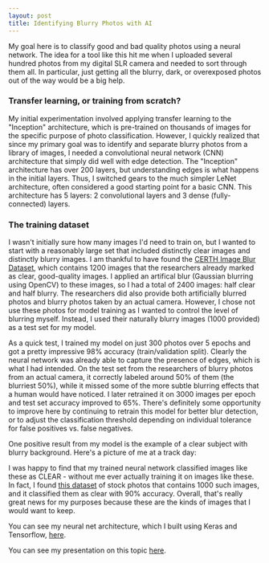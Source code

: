 ```yaml
---
layout: post
title: Identifying Blurry Photos with AI
---
```

My goal here is to classify good and bad quality photos using a neural network. The idea for a tool like this hit me when I uploaded several hundred photos from my digital SLR camera and needed to sort through them all. In particular, just getting all the blurry, dark, or overexposed photos out of the way would be a big help.

### Transfer learning, or training from scratch?
My initial experimentation involved applying transfer learning to the "Inception" architecture, which is pre-trained on thousands of images for the specific purpose of photo classification. However, I quickly realized that since my primary goal was to identify and separate blurry photos from a library of images, I needed a convolutional neural network (CNN) architecture that simply did well with edge detection. The "Inception" architecture has over 200 layers, but understanding edges is what happens in the initial layers. Thus, I switched gears to the much simpler LeNet architecture, often considered a good starting point for a basic CNN. This architecture has 5 layers: 2 convolutional layers and 3 dense (fully-connected) layers.

### The training dataset
I wasn't initially sure how many images I'd need to train on, but I wanted to start with a reasonably large set that included distinctly clear images and distinctly blurry images. I am thankful to have found the [CERTH Image Blur Dataset](http://mklab.iti.gr/project/imageblur), which contains 1200 images that the researchers already marked as clear, good-quality images. I applied an artifical blur (Gaussian blurring using OpenCV) to these images, so I had a total of 2400 images: half clear and half blurry. The researchers did also provide both artificially blurred photos and blurry photos taken by an actual camera. However, I chose not use these photos for model training as I wanted to control the level of blurring myself. Instead, I used their naturally blurry images (1000 provided) as a test set for my model.  
  
As a quick test, I trained my model on just 300 photos over 5 epochs and got a pretty impressive 98% accuracy (train/validation split). Clearly the neural network was already able to capture the presence of edges, which is what I had intended. On the test set from the researchers of blurry photos from an actual camera, it correctly labeled around 50% of them (the blurriest 50%), while it missed some of the more subtle blurring effects that a human would have noticed. I later retrained it on 3000 images per epoch and test set accuracy improved to 65%. There's definitely some opportunity to improve here by continuing to retrain this model for better blur detection, or to adjust the classification threshold depending on individual tolerance for false positives vs. false negatives.

One positive result from my model is the example of a clear subject with blurry background. Here's a picture of me at a track day:


I was happy to find that my trained neural network classified images like these as CLEAR - without me ever actually training it on images like these. In fact, I found [this dataset](http://www.cse.cuhk.edu.hk/leojia/projects/dblurdetect/dataset.html) of stock photos that contains 1000 such images, and it classified them as clear with 90% accuracy. Overall, that's really great news for my purposes because these are the kinds of images that I would want to keep.  
  
You can see my neural net architecture, which I built using Keras and Tensorflow, [here](https://github.com/ptpro3/ptpro3.github.io/blob/master/Projects/Project5/CNN_LeNet.ipynb).  
  
You can see my presentation on this topic [here](https://github.com/ptpro3/ptpro3.github.io/blob/master/Projects/Project5/reports/Project5_Slides.pdf).  
